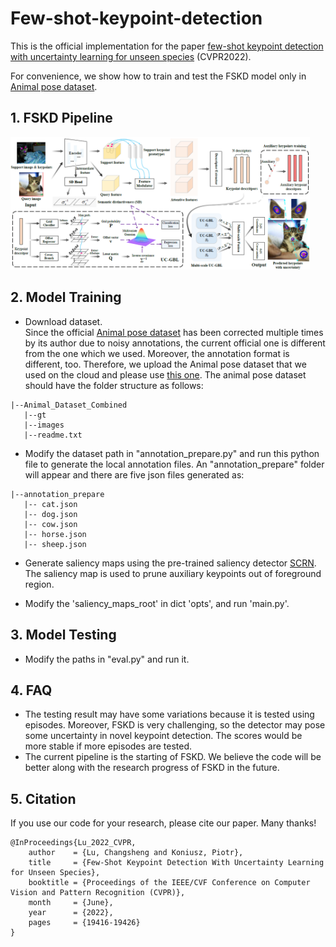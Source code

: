 # Few-shot-keypoint-detection
This is the official implementation for the paper [few-shot keypoint detection with uncertainty learning for unseen species](https://openaccess.thecvf.com/content/CVPR2022/html/Lu_Few-Shot_Keypoint_Detection_With_Uncertainty_Learning_for_Unseen_Species_CVPR_2022_paper.html) (CVPR2022).  

For convenience, we show how to train and test the FSKD model only in [Animal pose dataset](https://sites.google.com/view/animal-pose/). 


## 1. FSKD Pipeline  
<img src="./pics/pipeline.png" width="95%"> 

## 2. Model Training
- Download dataset.   
Since the official [Animal pose dataset](https://sites.google.com/view/animal-pose/) has been corrected multiple times by its author due to noisy annotations, the current official one is different from the one which we used. Moreover, the annotation format is different, too. Therefore, we upload the Animal pose dataset that we used on the cloud and please use [this one](https://drive.google.com/file/d/1d1PJWBFjurJltjgyt0LgTENOw0PahZMF/view?usp=sharing). The animal pose dataset should have the folder structure as follows:
    
```angular2html
|--Animal_Dataset_Combined  
   |--gt
   |--images
   |--readme.txt
```

- Modify the dataset path in "annotation_prepare.py" and run this python file to generate the local annotation files. An "annotation_prepare" folder will appear and there are five json files generated as:
```
|--annotation_prepare
   |-- cat.json
   |-- dog.json
   |-- cow.json
   |-- horse.json
   |-- sheep.json
```

- Generate saliency maps using the pre-trained saliency detector [SCRN](https://github.com/wuzhe71/SCRN). The saliency map is used to prune auxiliary keypoints out of foreground region.

- Modify the 'saliency_maps_root' in dict 'opts', and run 'main.py'.  

## 3. Model Testing
- Modify the paths in "eval.py" and run it.


## 4. FAQ
- The testing result may have some variations because it is tested using episodes. Moreover, FSKD is very challenging, so the detector may pose some uncertainty in novel keypoint detection. The scores would be more stable if more episodes are tested.
- The current pipeline is the starting of FSKD. We believe the code will be better along with the research progress of FSKD in the future.

## 5. Citation  
If you use our code for your research, please cite our paper. Many thanks!

```
@InProceedings{Lu_2022_CVPR,
    author    = {Lu, Changsheng and Koniusz, Piotr},
    title     = {Few-Shot Keypoint Detection With Uncertainty Learning for Unseen Species},
    booktitle = {Proceedings of the IEEE/CVF Conference on Computer Vision and Pattern Recognition (CVPR)},
    month     = {June},
    year      = {2022},
    pages     = {19416-19426}
}
```
